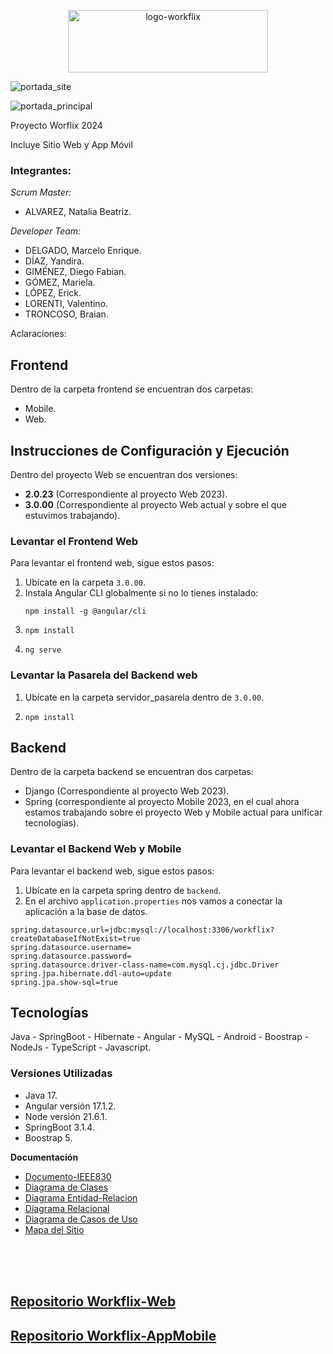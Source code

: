 
<p align="center">
 <a href="https://ibb.co/0tpbGxN"><img src="https://i.ibb.co/xHKT7Nv/logo-workflix.png" alt="logo-workflix" border="0" width="320" height="100"></a>
</p>
<div>

 ![portada_site](https://github.com/workflix/workflix-full/assets/95662710/7f403f76-eb64-4e38-a614-608a6cf09aba)

![portada_principal](https://github.com/workflix/workflix-full/assets/95662710/0dc0905c-ca02-4b66-8a39-0996dd14fc38)



Proyecto Worflix 2024

Incluye Sitio Web y App Móvil
</div>

### Integrantes:

_Scrum Master:_
* ALVAREZ, Natalia Beatriz.

_Developer Team:_
* DELGADO, Marcelo Enrique.
* DÍAZ, Yandira.
* GIMÉNEZ, Diego Fabian.
* GÓMEZ, Mariela.
* LÓPEZ, Erick.
* LORENTI, Valentino.
* TRONCOSO, Braian.

Aclaraciones: 

## Frontend

Dentro de la carpeta frontend se encuentran dos carpetas:
* Mobile.
* Web.

## Instrucciones de Configuración y Ejecución

Dentro del proyecto Web se encuentran dos versiones:

- **2.0.23** (Correspondiente al proyecto Web 2023).
- **3.0.00** (Correspondiente al proyecto Web actual y sobre el que estuvimos trabajando).

### Levantar el Frontend Web

Para levantar el frontend web, sigue estos pasos:

1. Ubícate en la carpeta `3.0.00`.
2. Instala Angular CLI globalmente si no lo tienes instalado:
   ```
   npm install -g @angular/cli
   ```
3. ```
   npm install
   ```
4. ```
   ng serve
   ```

### Levantar la Pasarela del Backend web

1. Ubícate en la carpeta servidor_pasarela dentro de `3.0.00`.
2. ```
   npm install
   ```
  

## Backend
Dentro de la carpeta backend se encuentran dos carpetas:
* Django (Correspondiente al proyecto Web 2023).
* Spring (correspondiente al proyecto Mobile 2023, en el cual ahora estamos trabajando sobre el proyecto Web y Mobile actual para unificar tecnologías).

### Levantar el Backend Web y Mobile

Para levantar el backend web, sigue estos pasos:
1. Ubícate en la carpeta spring dentro de `backend`.
2. En el archivo `application.properties` nos vamos a conectar la aplicación a la base de datos.

```plaintext
spring.datasource.url=jdbc:mysql://localhost:3306/workflix?createDatabaseIfNotExist=true
spring.datasource.username=
spring.datasource.password=
spring.datasource.driver-class-name=com.mysql.cj.jdbc.Driver
spring.jpa.hibernate.ddl-auto=update
spring.jpa.show-sql=true
```



## Tecnologías

Java - SpringBoot - Hibernate - Angular - MySQL - Android - Boostrap - NodeJs - TypeScript - Javascript.

### Versiones Utilizadas
- Java 17.
- Angular versión 17.1.2.
- Node versión 21.6.1.
- SpringBoot 3.1.4.
- Boostrap 5.

**Documentación**

* [Documento-IEEE830](https://github.com/workflix/workflix-full/wiki/Documento-IEEE830)
* [Diagrama de Clases](https://github.com/workflix/workflix-full/wiki/Diagrama-de-Clases)
* [Diagrama Entidad-Relacion](https://github.com/workflix/workflix-full/wiki/Diagrama-Entidad%E2%80%90Relacion-(ER))
* [Diagrama Relacional](https://github.com/workflix/workflix-full/wiki/Diagrama-Relacional)
* [Diagrama de Casos de Uso](https://github.com/workflix/workflix-full/wiki/Diagrama-Casos-de-Uso)
* [Mapa del Sitio](https://github.com/workflix/workflix-full/wiki/Mapa-del-Sitio)





</div><br /><br /><br />

## [Repositorio Workflix-Web](https://github.com/workflix/workflix-web)
## [Repositorio Workflix-AppMobile](https://github.com/workflix/workflix-mobile)
